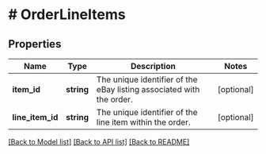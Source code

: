 # # OrderLineItems

## Properties

Name | Type | Description | Notes
------------ | ------------- | ------------- | -------------
**item_id** | **string** | The unique identifier of the eBay listing associated with the order. | [optional]
**line_item_id** | **string** | The unique identifier of the line item within the order. | [optional]

[[Back to Model list]](../../README.md#models) [[Back to API list]](../../README.md#endpoints) [[Back to README]](../../README.md)
